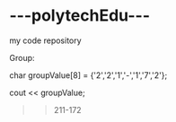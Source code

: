 # ---polytechEdu---
my code repository

Group: 

char groupValue[8] = {'2','2','1','-','1','7','2'};

cout << groupValue;

>> 211-172
